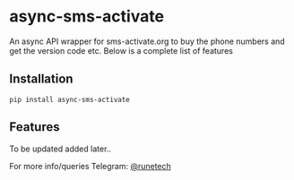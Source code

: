 


# async-sms-activate

An async API wrapper for sms-activate.org to buy the phone numbers and get the version code
etc. Below is a complete list of features

## Installation

```
pip install async-sms-activate
```

## Features

To be updated added later..




For more info/queries Telegram: [@runetech](https://t.me/runetech)